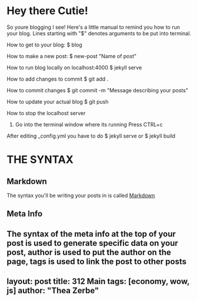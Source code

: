 # Hey there Cutie!

So youre blogging I see! Here's a little manual to remind you how to run your blog.
Lines starting with "$" denotes arguments to be put into terminal.

How to get to your blog:
$ blog

How to make a new post:
$ new-post "Name of post"

How to run blog locally on localhost:4000
$ jekyll serve

How to add changes to commit
$ git add .

How to commit changes
$ git commit -m "Message describing your posts"

How to update your actual blog
$ git push

How to stop the localhost server
1. Go into the terminal window where its running
Press CTRL+c

After editing _config.yml you have to do $ jekyll serve or $ jekyll build 

# THE SYNTAX

## Markdown
The syntax you'll be writing your posts in is called [Markdown](https://daringfireball.net/projects/markdown/syntax)

## Meta Info
The syntax of the meta info at the top of your post is used to generate specific data on your post, author is used to put the author on the page, tags is used to link the post to other posts
---
layout: post
title: 312 Main
tags: [economy, wow, js]
author: "Thea Zerbe"
---

